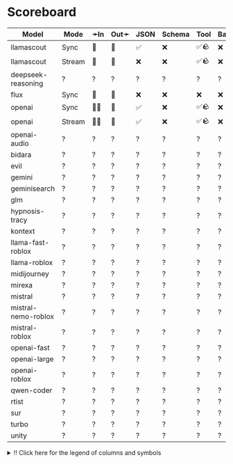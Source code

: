# Scoreboard

| Model               | Mode   | ➛In   | Out➛   | JSON | Schema | Tool | Batch | File | Cite | Text | Probs | Limits | Usage | Finish |
| ------------------- | ------ | ----- | ------ | ---- | ------ | ---- | ----- | ---- | ---- | ---- | ----- | ------ | ----- | ------ |
| llamascout          | Sync   | 💬    | 💬     | ✅   | ❌     | ✅🪨 | ❌    | ❌   | ❌   | 🌱   | ❌    | ❌     | ✅    | ✅     |
| llamascout          | Stream | 💬    | 💬     | ❌   | ❌     | ✅🪨 | ❌    | ❌   | ❌   | 🌱   | ❌    | ❌     | ✅    | ✅     |
| deepseek-reasoning  | ?      | ?     | ?      | ?    | ?      | ?    | ?     | ?    | ?    | ?    | ?     | ?      | ?     | ?      |
| flux                | Sync   | 💬    | 📸     | ❌   | ❌     | ❌   | ❌    | ❌   | ❌   | 🌱   | ❌    | ❌     | ❌    | ❌     |
| openai              | Sync   | 💬📸  | 💬     | ✅   | ❌     | ✅🪨 | ❌    | ❌   | ❌   | 🌱   | ❌    | ❌     | ✅    | ✅     |
| openai              | Stream | 💬📸  | 💬     | ✅   | ❌     | ✅🪨 | ❌    | ❌   | ❌   | 🌱   | ❌    | ❌     | ❌    | ✅     |
| openai-audio        | ?      | ?     | ?      | ?    | ?      | ?    | ?     | ?    | ?    | ?    | ?     | ?      | ?     | ?      |
| bidara              | ?      | ?     | ?      | ?    | ?      | ?    | ?     | ?    | ?    | ?    | ?     | ?      | ?     | ?      |
| evil                | ?      | ?     | ?      | ?    | ?      | ?    | ?     | ?    | ?    | ?    | ?     | ?      | ?     | ?      |
| gemini              | ?      | ?     | ?      | ?    | ?      | ?    | ?     | ?    | ?    | ?    | ?     | ?      | ?     | ?      |
| geminisearch        | ?      | ?     | ?      | ?    | ?      | ?    | ?     | ?    | ?    | ?    | ?     | ?      | ?     | ?      |
| glm                 | ?      | ?     | ?      | ?    | ?      | ?    | ?     | ?    | ?    | ?    | ?     | ?      | ?     | ?      |
| hypnosis-tracy      | ?      | ?     | ?      | ?    | ?      | ?    | ?     | ?    | ?    | ?    | ?     | ?      | ?     | ?      |
| kontext             | ?      | ?     | ?      | ?    | ?      | ?    | ?     | ?    | ?    | ?    | ?     | ?      | ?     | ?      |
| llama-fast-roblox   | ?      | ?     | ?      | ?    | ?      | ?    | ?     | ?    | ?    | ?    | ?     | ?      | ?     | ?      |
| llama-roblox        | ?      | ?     | ?      | ?    | ?      | ?    | ?     | ?    | ?    | ?    | ?     | ?      | ?     | ?      |
| midijourney         | ?      | ?     | ?      | ?    | ?      | ?    | ?     | ?    | ?    | ?    | ?     | ?      | ?     | ?      |
| mirexa              | ?      | ?     | ?      | ?    | ?      | ?    | ?     | ?    | ?    | ?    | ?     | ?      | ?     | ?      |
| mistral             | ?      | ?     | ?      | ?    | ?      | ?    | ?     | ?    | ?    | ?    | ?     | ?      | ?     | ?      |
| mistral-nemo-roblox | ?      | ?     | ?      | ?    | ?      | ?    | ?     | ?    | ?    | ?    | ?     | ?      | ?     | ?      |
| mistral-roblox      | ?      | ?     | ?      | ?    | ?      | ?    | ?     | ?    | ?    | ?    | ?     | ?      | ?     | ?      |
| openai-fast         | ?      | ?     | ?      | ?    | ?      | ?    | ?     | ?    | ?    | ?    | ?     | ?      | ?     | ?      |
| openai-large        | ?      | ?     | ?      | ?    | ?      | ?    | ?     | ?    | ?    | ?    | ?     | ?      | ?     | ?      |
| openai-roblox       | ?      | ?     | ?      | ?    | ?      | ?    | ?     | ?    | ?    | ?    | ?     | ?      | ?     | ?      |
| qwen-coder          | ?      | ?     | ?      | ?    | ?      | ?    | ?     | ?    | ?    | ?    | ?     | ?      | ?     | ?      |
| rtist               | ?      | ?     | ?      | ?    | ?      | ?    | ?     | ?    | ?    | ?    | ?     | ?      | ?     | ?      |
| sur                 | ?      | ?     | ?      | ?    | ?      | ?    | ?     | ?    | ?    | ?    | ?     | ?      | ?     | ?      |
| turbo               | ?      | ?     | ?      | ?    | ?      | ?    | ?     | ?    | ?    | ?    | ?     | ?      | ?     | ?      |
| unity               | ?      | ?     | ?      | ?    | ?      | ?    | ?     | ?    | ?    | ?    | ?     | ?      | ?     | ?      |
<details>
<summary>‼️ Click here for the legend of columns and symbols</summary>

- 🏠: Runs locally.
- Sync:   Runs synchronously, the reply is only returned once completely generated
- Stream: Streams the reply as it is generated. Occasionally less features are supported in this mode
- 🧠: Has chain-of-thought thinking process
    - Both redacted (Anthropic, Gemini, OpenAI) and explicit (Deepseek R1, Qwen3, etc)
    - Many models can be used in both mode. In this case they will have two rows, one with thinking and one
      without. It is frequent that certain functionalities are limited in thinking mode, like tool calling.
- ✅: Implemented and works great
- ❌: Not supported by genai. The provider may support it, but genai does not (yet). Please send a PR to add
  it!
- 💬: Text
- 📄: PDF: process a PDF as input, possibly with OCR
- 📸: Image: process an image as input; most providers support PNG, JPG, WEBP and non-animated GIF, or generate images
- 🎤: Audio: process an audio file (e.g. MP3, WAV, Flac, Opus) as input, or generate audio
- 🎥: Video: process a video (e.g. MP4) as input, or generate a video (e.g. Veo 3)
- 💨: Feature is flaky (Tool calling) or inconsistent (Usage is not always reported)
- 🪨: Tool calling can be forced; aka you can force the model to call a tool. This is great.
- 🌐: Country where the company is located
- JSON and Schema: ability to output JSON in free form, or with a forced schema specified as a Go struct
- Tool: Tool calling, using [genai.ToolDef](https://pkg.go.dev/github.com/maruel/genai#ToolDef); best is ✅🪨
- Batch: Process asynchronously batches during off peak hours at a discounts
- Text: Text features
    - '🌱': Seed option for deterministic output
    - '📏': MaxTokens option to cap the amount of returned tokens
    - '🛑': Stop sequence to stop generation when a token is generated
- File: Upload and store large files via a separate API
- Cite: Citation generation from a provided document, specially useful for RAG
- Probs: Return logprobs to analyse each token probabilities
- Limits: Returns the rate limits, including the remaining quota
</details>
